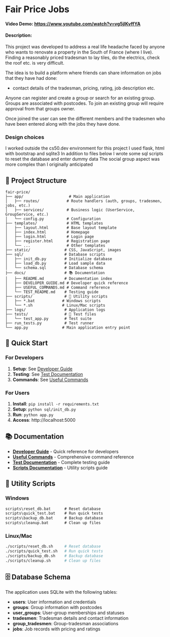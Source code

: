# Fair Price Jobs
#### Video Demo:  https://www.youtube.com/watch?v=vg5jIKvffYA
#### Description:

This project was developed to address a real life headache faced by anyone who wants to renovate a property in the South of France (where I live).
Finding a reasonably priced tradesman to lay tiles, do the electrics, check the roof etc. is very difficult.

The idea is to build a platform where friends can share information on jobs that they have had done:
- contact details of the tradesman, pricing, rating, job description etc.

Anyone can register and create a group or search for an existing group. Groups are associated with postcodes.
To join an existing group will require approval from that groups owner.

Once joined the user can see the different members and the tradesmen who have been entered along with the jobs they have done.


### Design choices

I worked outside the cs50.dev environment for this project
I used flask, html with bootstrap and sqlite3
In addition to files below I wrote some sql scripts to reset the database and enter dummy data
The social group aspect was more complex than I originally anticipated


## 📁 Project Structure

```
fair-price/
├── app/                    # Main application
│   ├── routes/            # Route handlers (auth, groups, tradesmen, jobs, etc.)
│   ├── services/          # Business logic (UserService, GroupService, etc.)
│   └── config.py          # Configuration
├── templates/             # HTML templates
│   ├── layout.html        # Base layout template
│   ├── index.html         # Homepage
│   ├── login.html         # Login page
│   ├── register.html      # Registration page
│   └── ...                # Other templates
├── static/               # CSS, JavaScript, images
├── sql/                  # Database scripts
│   ├── init_db.py        # Initialize database
│   ├── load_db.py        # Load sample data
│   └── schema.sql        # Database schema
├── docs/                 # 📚 Documentation
│   ├── README.md         # Documentation index
│   ├── DEVELOPER_GUIDE.md # Developer quick reference
│   ├── USEFUL_COMMANDS.md # Command reference
│   └── TEST_README.md    # Testing guide
├── scripts/              # 🔧 Utility scripts
│   ├── *.bat            # Windows scripts
│   └── *.sh             # Linux/Mac scripts
├── logs/                 # Application logs
├── tests/                # 🧪 Test files
│   └── test_app.py       # Test suite
├── run_tests.py          # Test runner
└── app.py               # Main application entry point
```

## 🚀 Quick Start

### For Developers
1. **Setup**: See [Developer Guide](docs/DEVELOPER_GUIDE.md)
2. **Testing**: See [Test Documentation](docs/TEST_README.md)
3. **Commands**: See [Useful Commands](docs/USEFUL_COMMANDS.md)

### For Users
1. **Install**: `pip install -r requirements.txt`
2. **Setup**: `python sql/init_db.py`
3. **Run**: `python app.py`
4. **Access**: http://localhost:5000

## 📚 Documentation

- **[Developer Guide](docs/DEVELOPER_GUIDE.md)** - Quick reference for developers
- **[Useful Commands](docs/USEFUL_COMMANDS.md)** - Comprehensive command reference
- **[Test Documentation](docs/TEST_README.md)** - Complete testing guide
- **[Scripts Documentation](scripts/README.md)** - Utility scripts guide

## 🔧 Utility Scripts

### Windows
```cmd
scripts\reset_db.bat      # Reset database
scripts\quick_test.bat    # Run quick tests
scripts\backup_db.bat     # Backup database
scripts\cleanup.bat       # Clean up files
```

### Linux/Mac
```bash
./scripts/reset_db.sh     # Reset database
./scripts/quick_test.sh   # Run quick tests
./scripts/backup_db.sh    # Backup database
./scripts/cleanup.sh      # Clean up files
```

## 🗄️ Database Schema

The application uses SQLite with the following tables:
- **users**: User information and credentials
- **groups**: Group information with postcodes
- **user_groups**: User-group memberships and statuses
- **tradesmen**: Tradesman details and contact information
- **group_tradesmen**: Group-tradesman associations
- **jobs**: Job records with pricing and ratings
